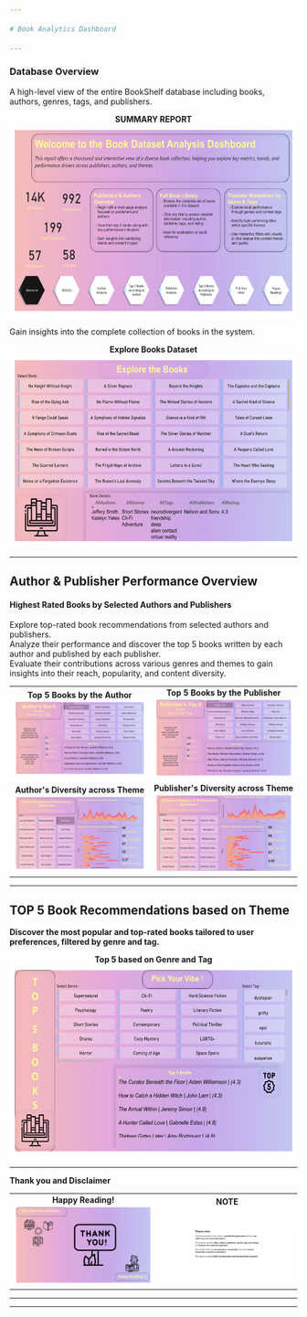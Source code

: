 ```yaml
---

# Book Analytics Dashboard 

---
```


### Database Overview

A high-level view of the entire BookShelf database including books, authors, genres, tags, and publishers.

<div align="center">
  <strong>SUMMARY REPORT</strong><br>
  <img src="powerbi/first.png" alt="Total DB Report" width="600" height="338">
</div>

Gain insights into the complete collection of books in the system. 

<div align="center">
  <strong>Explore Books Dataset</strong><br>
  <img src="powerbi/explore.png" alt="Explore Books Dataset" width="600" height="338">
</div>

---

## Author & Publisher Performance Overview

#### Highest Rated Books by Selected Authors and Publishers
Explore top-rated book recommendations from selected authors and publishers. <br>
Analyze their performance and discover the top 5 books written by each author and published by each publisher. <br>
Evaluate their contributions across various genres and themes to gain insights into their reach, popularity, and content diversity. <br>

<div align="center">

<table>
  <tr>
    <td align="center">
      <strong>Top 5 Books by the Author</strong><br>
      <img src="powerbi/author top 5.png" alt="Top 5 Books by Author" width="100%">
    </td>
    <td align="center">
      <strong>Top 5 Books by the Publisher</strong><br>
      <img src="powerbi/publisher top 5.png" alt="Top 5 Books by Publisher" width="100%">
    </td>
  </tr>
  <tr>
    <td align="center">
      <strong>Author's Diversity across Theme</strong><br>
      <img src="powerbi/author analysis gif.gif" alt="Author Performance" width="100%">
    </td>
    <td align="center">
      <strong>Publisher's Diversity across Theme</strong><br>
      <img src="powerbi/publisher analysis gif.gif" alt="Publisher Performance" width="100%">
    </td>
  </tr>
</table>

</div>



---

## TOP 5 Book Recommendations based on Theme

**Discover the most popular and top-rated books tailored to user preferences, filtered by genre and tag.**

<div align="center">
  <strong>Top 5 based on Genre and Tag</strong><br>
  <img src="powerbi/top 5.png" alt="Top 5 based on Genre and Tag" width="600" height="338">
</div>

---

**Thank you and Disclaimer** 

<p align="center">
  <table>
    <tr>
      <td align="center">
        <strong>Happy Reading!</strong><br>
        <img src="powerbi/thanks.png" alt="Happy Reading!" width="475">
      </td>
      <td align="center">
        <strong>NOTE</strong><br>
        <img src="powerbi/note.png" alt="note" width="475">
      </td>
    </tr>
  </table>
</p>

---

---
